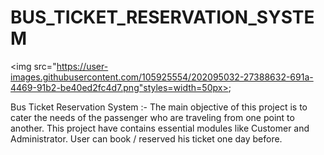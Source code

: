 # BUS_TICKET_RESERVATION_SYSTEM


<img src="https://user-images.githubusercontent.com/105925554/202095032-27388632-691a-4469-91b2-be40ed2fc4d7.png"styles=width=50px>;


Bus Ticket Reservation System :- The main objective of this project is to cater the needs of the passenger who are traveling from one point to another. This project have contains essential modules like Customer and Administrator. User can book / reserved his ticket one day before.
